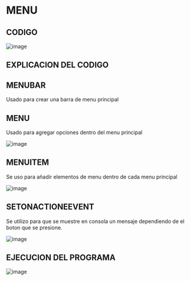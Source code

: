 # MENU

## CODIGO
![image](https://github.com/kenyba15/MENU/assets/168501498/0c8e8b01-3a80-461b-8981-a0aa8293cd21)

## EXPLICACION DEL CODIGO

## MENUBAR
Usado para crear una barra de menu principal

## MENU
Usado para agregar opciones dentro del menu principal

![image](https://github.com/kenyba15/MENU/assets/168501498/8d3f54f2-3249-40ae-89e1-74f77779cf52)

## MENUITEM
Se uso para añadir elementos de menu dentro de cada menu principal

![image](https://github.com/kenyba15/MENU/assets/168501498/0b0f82ed-761e-42ec-a755-0bba83fdd4c4)

## SETONACTIONEEVENT
Se utilizo para que se muestre en consola un mensaje dependiendo de el boton que se presione.

![image](https://github.com/kenyba15/MENU/assets/168501498/afbe4743-3854-4bc3-a529-84bec3655bb3)

## EJECUCION DEL PROGRAMA
![image](https://github.com/kenyba15/MENU/assets/168501498/fe8b6f7d-9f93-4654-9448-f4e6a8501afe)










